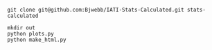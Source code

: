     git clone git@github.com:Bjwebb/IATI-Stats-Calculated.git stats-calculated

    mkdir out
    python plots.py
    python make_html.py
